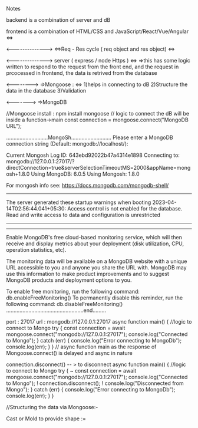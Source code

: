 Notes

backend is a combination of server and dB

frontend is a combination of HTML/CSS and JavaScript/React/Vue/Angular <=>

<--------------> <=>Req - Res cycle ( req object and res object) <=>

<--------------> server ( express / node Https ) <=>
=>this has some logic written to respond to the request from the front end, and the request in prcocessed in frontend, the data is retrived from the database

<--------> =>Mongoose : <=>
1)helps in connecting to dB
2)Structure the data in the database
3)Validation

<-------> =>MongoDB

//Mongoose
install : npm install mongoose
// logic to connect the dB will be inside a function->main
const connection<variable name> = mongoose.connect("MongoDB URL");

............................MongoSh...........................
Please enter a MongoDB connection string (Default: mongodb://localhost/):

Current Mongosh Log ID: 643ebd92022b47a4314e1898
Connecting to: mongodb://127.0.0.1:27017/?directConnection=true&serverSelectionTimeoutMS=2000&appName=mongosh+1.8.0
Using MongoDB: 6.0.5
Using Mongosh: 1.8.0

For mongosh info see: https://docs.mongodb.com/mongodb-shell/

---

The server generated these startup warnings when booting
2023-04-14T02:56:44.041+05:30: Access control is not enabled for the database. Read and write access to data and configuration is unrestricted

---

---

Enable MongoDB's free cloud-based monitoring service, which will then receive and display
metrics about your deployment (disk utilization, CPU, operation statistics, etc).

The monitoring data will be available on a MongoDB website with a unique URL accessible to you
and anyone you share the URL with. MongoDB may use this information to make product
improvements and to suggest MongoDB products and deployment options to you.

To enable free monitoring, run the following command: db.enableFreeMonitoring()
To permanently disable this reminder, run the following command: db.disableFreeMonitoring()
....................................................end.........

port : 27017
url : mongodb://127.0.0.1:27017
async function main() {
//logic to connect to Mongo
try {
const connection = await mongoose.connect("mongodb://127.0.0.1:27017");
console.log("Connected to Mongo");
} catch (err) {
console.log("Error connecting to MongoDb");
console.log(err);
}
} // async function main as the response of Mongoose.connect() is delayed and async in nature

connection.disconnect() -- > to disconnect
async function main() {
//logic to connect to Mongo
try {
~ const connection = await mongoose.connect("mongodb://127.0.0.1:27017");
console.log("Connected to Mongo");
! connection.disconnect();
! console.log("Disconnected from Mongo");
} catch (err) {
console.log("Error connecting to MongoDb");
console.log(err);
}
}

//Structuring the data via Mongoose:-

Cast or Mold to provide shape :=
